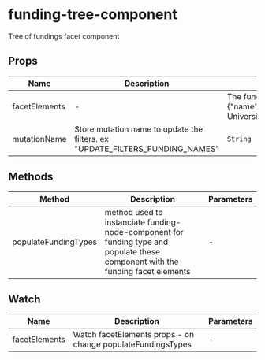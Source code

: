 # funding-tree-component

 Tree of fundings facet component

## Props

<!-- @vuese:funding-tree-component:props:start -->
|Name|Description|Type|Required|Default|
|---|---|---|---|---|
|facetElements|-|The fundings facet element ex {"name":"Avignon Université","type":"Organisation","count":267}|`true`|-|
|mutationName|Store mutation name to update the filters. ex "UPDATE_FILTERS_FUNDING_NAMES"|`String`|`true`|-|

<!-- @vuese:funding-tree-component:props:end -->


## Methods

<!-- @vuese:funding-tree-component:methods:start -->
|Method|Description|Parameters|
|---|---|---|
|populateFundingTypes|method used to instanciate funding-node-component for funding type and populate these component with the funding facet elements|-|

<!-- @vuese:funding-tree-component:methods:end -->


## Watch

<!-- @vuese:funding-tree-component:watch:start -->
|Name|Description|Parameters|
|---|---|---|
|facetElements|Watch facetElements props - on change populateFundingsTypes|-|

<!-- @vuese:funding-tree-component:watch:end -->


